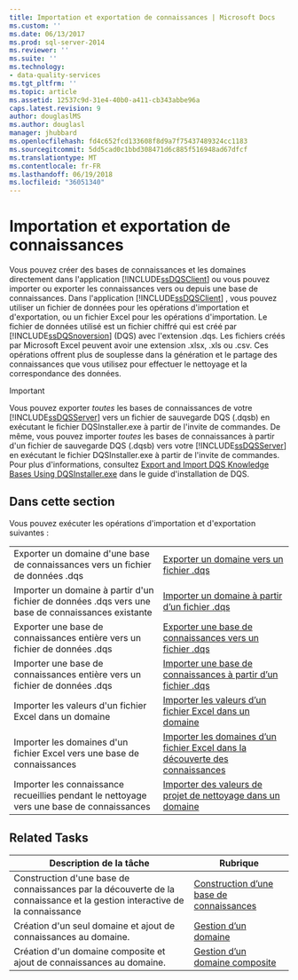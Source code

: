 ```yaml
---
title: Importation et exportation de connaissances | Microsoft Docs
ms.custom: ''
ms.date: 06/13/2017
ms.prod: sql-server-2014
ms.reviewer: ''
ms.suite: ''
ms.technology:
- data-quality-services
ms.tgt_pltfrm: ''
ms.topic: article
ms.assetid: 12537c9d-31e4-40b0-a411-cb343abbe96a
caps.latest.revision: 9
author: douglaslMS
ms.author: douglasl
manager: jhubbard
ms.openlocfilehash: fd4c652fcd133608f8d9a7f75437489324cc1183
ms.sourcegitcommit: 5dd5cad0c1bbd308471d6c885f516948ad67dfcf
ms.translationtype: MT
ms.contentlocale: fr-FR
ms.lasthandoff: 06/19/2018
ms.locfileid: "36051340"
---
```

# <a name="importing-and-exporting-knowledge"></a>Importation et exportation de connaissances
  Vous pouvez créer des bases de connaissances et les domaines directement dans l'application [!INCLUDE[ssDQSClient](../includes/ssdqsclient-md.md)] ou vous pouvez importer ou exporter les connaissances vers ou depuis une base de connaissances. Dans l'application [!INCLUDE[ssDQSClient](../includes/ssdqsclient-md.md)] , vous pouvez utiliser un fichier de données pour les opérations d'importation et d'exportation, ou un fichier Excel pour les opérations d'importation. Le fichier de données utilisé est un fichier chiffré qui est créé par [!INCLUDE[ssDQSnoversion](../includes/ssdqsnoversion-md.md)] (DQS) avec l'extension .dqs. Les fichiers créés par Microsoft Excel peuvent avoir une extension .xlsx, .xls ou .csv. Ces opérations offrent plus de souplesse dans la génération et le partage des connaissances que vous utilisez pour effectuer le nettoyage et la correspondance des données.  
  
> [!IMPORTANT]  
>  Vous pouvez exporter *toutes* les bases de connaissances de votre [!INCLUDE[ssDQSServer](../includes/ssdqsserver-md.md)] vers un fichier de sauvegarde DQS (.dqsb) en exécutant le fichier DQSInstaller.exe à partir de l'invite de commandes. De même, vous pouvez importer *toutes* les bases de connaissances à partir d'un fichier de sauvegarde DQS (.dqsb) vers votre [!INCLUDE[ssDQSServer](../includes/ssdqsserver-md.md)] en exécutant le fichier DQSInstaller.exe à partir de l'invite de commandes. Pour plus d'informations, consultez [Export and Import DQS Knowledge Bases Using DQSInstaller.exe](install-windows/export-and-import-dqs-knowledge-bases-using-dqsinstaller-exe.md) dans le guide d'installation de DQS.  
  
## <a name="in-this-section"></a>Dans cette section  
 Vous pouvez exécuter les opérations d'importation et d'exportation suivantes :  
  
|||  
|-|-|  
|Exporter un domaine d'une base de connaissances vers un fichier de données .dqs|[Exporter un domaine vers un fichier .dqs](../../2014/data-quality-services/export-a-domain-to-a-dqs-file.md)|  
|Importer un domaine à partir d'un fichier de données .dqs vers une base de connaissances existante|[Importer un domaine à partir d’un fichier .dqs](../../2014/data-quality-services/import-a-domain-from-a-dqs-file.md)|  
|Exporter une base de connaissances entière vers un fichier de données .dqs|[Exporter une base de connaissances vers un fichier .dqs](../../2014/data-quality-services/export-a-knowledge-base-to-a-dqs-file.md)|  
|Importer une base de connaissances entière vers un fichier de données .dqs|[Importer une base de connaissances à partir d’un fichier .dqs](../../2014/data-quality-services/import-a-knowledge-base-from-a-dqs-file.md)|  
|Importer les valeurs d'un fichier Excel dans un domaine|[Importer les valeurs d’un fichier Excel dans un domaine](../../2014/data-quality-services/import-values-from-an-excel-file-into-a-domain.md)|  
|Importer les domaines d'un fichier Excel vers une base de connaissances|[Importer les domaines d’un fichier Excel dans la découverte des connaissances](../../2014/data-quality-services/import-domains-from-an-excel-file-in-knowledge-discovery.md)|  
|Importer les connaissance recueillies pendant le nettoyage vers une base de connaissances|[Importer des valeurs de projet de nettoyage dans un domaine](../../2014/data-quality-services/import-cleansing-project-values-into-a-domain.md)|  
  
## <a name="related-tasks"></a>Related Tasks  
  
|Description de la tâche|Rubrique|  
|----------------------|-----------|  
|Construction d'une base de connaissances par la découverte de la connaissance et la gestion interactive de la connaissance|[Construction d’une base de connaissances](../../2014/data-quality-services/building-a-knowledge-base.md)|  
|Création d'un seul domaine et ajout de connaissances au domaine.|[Gestion d’un domaine](../../2014/data-quality-services/managing-a-domain.md)|  
|Création d'un domaine composite et ajout de connaissances au domaine.|[Gestion d’un domaine composite](../../2014/data-quality-services/managing-a-composite-domain.md)|  
  
  